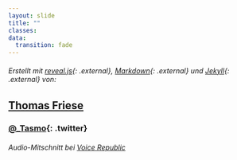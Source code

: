 ```yaml
---
layout: slide
title: ""
classes:
data:
  transition: fade
---
```


###### Erstellt mit [reveal.js](http://lab.hakim.se/reveal-js/){: .external}, [Markdown](http://markdown.de/){: .external} und [Jekyll](http://jekyllrb.com/){: .external} von:

## [Thomas Friese](http://tasmo.rocks/)

### [@_Tasmo](https://twitter.com/_Tasmo){: .twitter}

###### Audio-Mitschnitt bei [Voice Republic](https://voicerepublic.com/venues/197/talks/191)<i class="fa fa-microphone" style="font-size:.8em;">&nbsp;</i>
